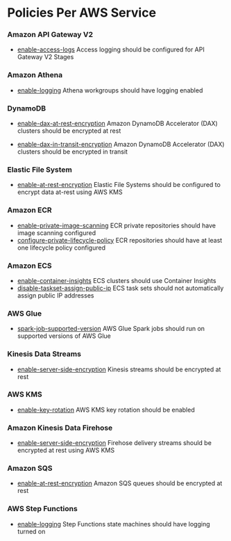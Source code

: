 # Policies Per AWS Service

### Amazon API Gateway V2
- [enable-access-logs](./policies/apigatewayv2-enable-access-logs.md) Access logging should be configured for API Gateway V2 Stages

### Amazon Athena
- [enable-logging](./policies/athena-enable-logging.md) Athena workgroups should have logging enabled

### DynamoDB
- [enable-dax-at-rest-encryption](./policies/dynamodb-dax-enable-in-transit-encryption.md) Amazon DynamoDB Accelerator (DAX) clusters should be encrypted at rest

- [enable-dax-in-transit-encryption](./policies/dynamodb-dax-enable-in-transit-encryption.md) Amazon DynamoDB Accelerator (DAX) clusters should be encrypted in transit

### Elastic File System
- [enable-at-rest-encryption](./policies/efs-enable-at-rest-encryption.md) Elastic File Systems should be configured to encrypt data at-rest using AWS KMS

### Amazon ECR
- [enable-private-image-scanning](./policies/ecr-enable-private-image-scanning.md) ECR private repositories should have image scanning configured
- [configure-private-lifecycle-policy](./policies/ecr-configure-private-lifecycle-policy.md) ECR repositories should have at least one lifecycle policy configured

### Amazon ECS
- [enable-container-insights](./policies/ecs-enable-container-insights.md) ECS clusters should use Container Insights
- [disable-taskset-assign-public-ip](./policies/ecs-disable-taskset-assign-public-ip.md) ECS task sets should not automatically assign public IP addresses

### AWS Glue
- [spark-job-supported-version](./policies/glue-spark-job-supported-version.md) AWS Glue Spark jobs should run on supported versions of AWS Glue

### Kinesis Data Streams
- [enable-server-side-encryption](./policies/kinesis-enable-server-side-encryption.md) Kinesis streams should be encrypted at rest

### AWS KMS
- [enable-key-rotation](./policies/kms-enable-key-rotation.md) AWS KMS key rotation should be enabled

### Amazon Kinesis Data Firehose
- [enable-server-side-encryption](./policies/firehose-enable-server-side-encryption.md) Firehose delivery streams should be encrypted at rest using AWS KMS

### Amazon SQS
- [enable-at-rest-encryption](./policies/sqs-enable-at-rest-encryption.md) Amazon SQS queues should be encrypted at rest

### AWS Step Functions
- [enable-logging](./policies/enable-logging.md) Step Functions state machines should have logging turned on
